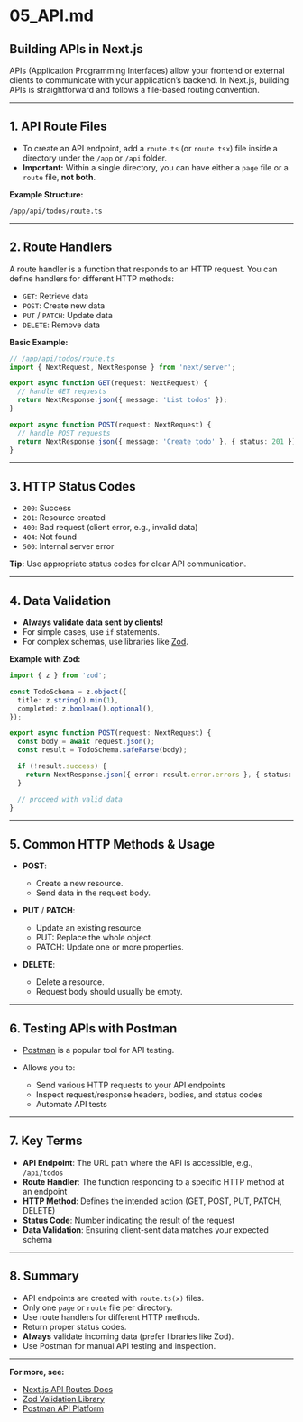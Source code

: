 # 05\_API.md

## Building APIs in Next.js

APIs (Application Programming Interfaces) allow your frontend or external clients to communicate with your application’s backend. In Next.js, building APIs is straightforward and follows a file-based routing convention.

---

## 1. API Route Files

* To create an API endpoint, add a `route.ts` (or `route.tsx`) file inside a directory under the `/app` or `/api` folder.
* **Important:** Within a single directory, you can have either a `page` file or a `route` file, **not both**.

**Example Structure:**

```
/app/api/todos/route.ts
```

---

## 2. Route Handlers

A route handler is a function that responds to an HTTP request. You can define handlers for different HTTP methods:

* `GET`: Retrieve data
* `POST`: Create new data
* `PUT` / `PATCH`: Update data
* `DELETE`: Remove data

**Basic Example:**

```ts
// /app/api/todos/route.ts
import { NextRequest, NextResponse } from 'next/server';

export async function GET(request: NextRequest) {
  // handle GET requests
  return NextResponse.json({ message: 'List todos' });
}

export async function POST(request: NextRequest) {
  // handle POST requests
  return NextResponse.json({ message: 'Create todo' }, { status: 201 });
}
```

---

## 3. HTTP Status Codes

* `200`: Success
* `201`: Resource created
* `400`: Bad request (client error, e.g., invalid data)
* `404`: Not found
* `500`: Internal server error

**Tip:** Use appropriate status codes for clear API communication.

---

## 4. Data Validation

* **Always validate data sent by clients!**
* For simple cases, use `if` statements.
* For complex schemas, use libraries like [Zod](https://zod.dev).

**Example with Zod:**

```ts
import { z } from 'zod';

const TodoSchema = z.object({
  title: z.string().min(1),
  completed: z.boolean().optional(),
});

export async function POST(request: NextRequest) {
  const body = await request.json();
  const result = TodoSchema.safeParse(body);

  if (!result.success) {
    return NextResponse.json({ error: result.error.errors }, { status: 400 });
  }

  // proceed with valid data
}
```

---

## 5. Common HTTP Methods & Usage

* **POST**:

  * Create a new resource.
  * Send data in the request body.
* **PUT** / **PATCH**:

  * Update an existing resource.
  * PUT: Replace the whole object.
  * PATCH: Update one or more properties.
* **DELETE**:

  * Delete a resource.
  * Request body should usually be empty.

---

## 6. Testing APIs with Postman

* [Postman](https://www.postman.com/) is a popular tool for API testing.
* Allows you to:

  * Send various HTTP requests to your API endpoints
  * Inspect request/response headers, bodies, and status codes
  * Automate API tests

---

## 7. Key Terms

* **API Endpoint**: The URL path where the API is accessible, e.g., `/api/todos`
* **Route Handler**: The function responding to a specific HTTP method at an endpoint
* **HTTP Method**: Defines the intended action (GET, POST, PUT, PATCH, DELETE)
* **Status Code**: Number indicating the result of the request
* **Data Validation**: Ensuring client-sent data matches your expected schema

---

## 8. Summary

* API endpoints are created with `route.ts(x)` files.
* Only one `page` or `route` file per directory.
* Use route handlers for different HTTP methods.
* Return proper status codes.
* **Always** validate incoming data (prefer libraries like Zod).
* Use Postman for manual API testing and inspection.

---

**For more, see:**

* [Next.js API Routes Docs](https://nextjs.org/docs/app/building-your-application/routing/router-handlers)
* [Zod Validation Library](https://zod.dev)
* [Postman API Platform](https://www.postman.com/)
